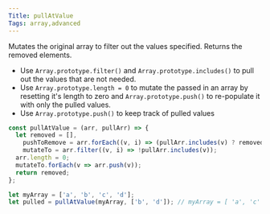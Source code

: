 ```yaml
---
Title: pullAtValue
Tags: array,advanced
---
```


Mutates the original array to filter out the values specified. Returns the removed elements.

- Use `Array.prototype.filter()` and `Array.prototype.includes()` to pull out the values that are not needed.
- Use `Array.prototype.length = 0` to mutate the passed in an array by resetting it's length to zero and `Array.prototype.push()` to re-populate it with only the pulled values.
- Use `Array.prototype.push()` to keep track of pulled values

```js
const pullAtValue = (arr, pullArr) => {
  let removed = [],
    pushToRemove = arr.forEach((v, i) => (pullArr.includes(v) ? removed.push(v) : v)),
    mutateTo = arr.filter((v, i) => !pullArr.includes(v));
  arr.length = 0;
  mutateTo.forEach(v => arr.push(v));
  return removed;
};
```

```js
let myArray = ['a', 'b', 'c', 'd'];
let pulled = pullAtValue(myArray, ['b', 'd']); // myArray = [ 'a', 'c' ] , pulled = [ 'b', 'd' ]
```
